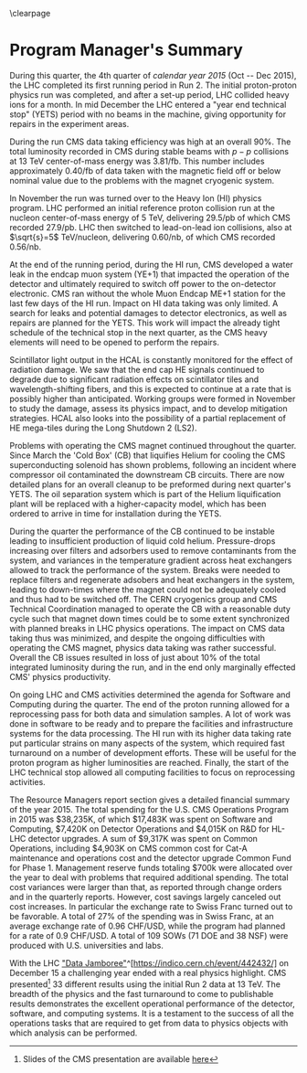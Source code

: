 \clearpage

# Program Manager's Summary

During this quarter, the 4th quarter of *calendar year 2015* (Oct -- Dec 2015), the LHC completed its first running period in Run 2. The initial proton-proton physics run was completed, and after a set-up period, LHC collided heavy ions for a month. In mid December the LHC entered a "year end technical stop" (YETS) period with no beams in the machine, giving opportunity for repairs in the experiment areas. 

During the run CMS data taking efficiency was high at an overall 90%.  The total luminosity recorded in CMS during stable beams with $p-p$ collisions at 13 TeV center-of-mass energy was 3.81/fb.  This number includes approximately 0.40/fb of data taken with the magnetic field off or below nominal value due to the problems with the magnet cryogenic system.

In November the run was turned over to the Heavy Ion (HI) physics program.  LHC performed an initial reference proton collision run at the nucleon center-of-mass energy of 5 TeV, delivering 29.5/pb of which CMS recorded 27.9/pb. LHC then switched to lead-on-lead ion collisions, also at $\sqrt{s}=5$ TeV/nucleon, delivering 0.60/nb, of which CMS recorded 0.56/nb. 

At the end of the running period, during the HI run, CMS developed a water leak in the endcap muon system (YE+1) that impacted the operation of the detector and ultimately required to switch off power to the on-detector electronic. CMS ran without the whole Muon Endcap ME+1 station for the last few days of the HI run. Impact on HI data taking was only limited. A search for  leaks and potential damages to detector electronics, as well as repairs are planned for the YETS. This work will impact the already tight schedule of the technical stop in the next quarter, as the CMS heavy elements will need to be opened to perform the repairs.

Scintillator light output in the HCAL is constantly monitored for the effect of radiation damage. We saw that the end cap HE signals continued to degrade due to significant radiation effects on scintillator tiles and wavelength-shifting fibers, and this is expected to continue at a rate that is possibly higher than anticipated. Working groups were formed in November to study the damage, assess its physics impact, and to develop mitigation strategies. HCAL also looks into the possibility of a partial replacement of HE mega-tiles during the Long Shutdown 2 (LS2).

Problems with operating the CMS magnet continued throughout the quarter. Since March the 'Cold Box' (CB) that liquifies Helium for cooling the CMS superconducting solenoid has shown problems, following an incident where compressor oil contaminated the downstream CB circuits. There are now detailed plans for an overall cleanup to be preformed during next quarter's YETS. The oil separation system which is part of the Helium liquification plant will be replaced with a higher-capacity model, which has been ordered to arrive in time for installation during the YETS. 

During the quarter the performance of the CB continued to be instable leading to insufficient production of liquid cold helium. Pressure-drops increasing over filters and adsorbers used to remove contaminants from the system, and variances in the temperature gradient across heat exchangers allowed to track the performance of the system. Breaks were needed to replace filters and regenerate adsobers and heat exchangers in the system, leading to down-times where the magnet could not be adequately cooled and thus had to be switched off. The CERN cryogenics group and CMS Technical Coordination managed to operate the CB with a reasonable duty cycle such that magnet down times could be to some extent synchronized with planned breaks in LHC physics operations. The impact on CMS data taking thus was minimized, and despite the ongoing difficulties with operating the CMS magnet, physics data taking was rather successful. Overall the CB issues resulted in loss of just about 10% of the total integrated luminosity during the run, and in the end only marginally effected CMS' physics productivity. 

On going LHC and CMS activities determined the agenda for Software and Computing during the quarter. The end of the proton running allowed for a reprocessing pass for both data and simulation samples. A lot of work was done in software to be ready and to prepare the facilities and infrastructure systems for the data processing. The HI run with its higher data taking rate put particular strains on many aspects of the system, which required fast turnaround on a number of development efforts. These will be useful for the proton program as higher luminosities are reached. Finally, the start of the LHC technical stop allowed all computing facilities to focus on reprocessing activities. 

The Resource Managers report section gives a detailed financial summary of the year 2015. The total spending for the U.S. CMS Operations Program in 2015 was $38,235K, of which $17,483K was spent on Software and Computing, $7,420K on Detector Operations and $4,015K on R&D for HL-LHC detector upgrades. A sum of $9,317K was spent on Common Operations, including $4,903K on CMS common cost for Cat-A maintenance and operations cost and the detector upgrade Common Fund for Phase 1. Management reserve funds totaling $700k were allocated over the year to deal with problems that required additional spending. The total cost variances were larger than that, as reported through change orders and in the quarterly reports. However, cost savings largely canceled out cost increases. In particular the exchange rate to Swiss Franc turned out to be favorable. A total of 27% of the spending was in Swiss Franc, at an average exchange rate of 0.96 CHF/USD, while the program had planned for a rate of 0.9 CHF/USD.  A total of 109 SOWs (71 DOE and 38 NSF) were produced with U.S. universities and labs.

With the LHC ["Data Jamboree"](https://indico.cern.ch/event/442432/)^[https://indico.cern.ch/event/442432/] on December 15 a challenging year ended with a real physics highlight. CMS presented[^1] 33 different results using the initial Run 2 data at 13 TeV. The breadth of the physics and the fast turnaround to come to publishable results demonstrates the excellent operational performance of the detector, software, and computing systems.  It is a testament to the success of all the operations tasks that are required to get from data to physics objects with which analysis can be performed.

[^1]: Slides of the CMS presentation are available [here](https://indico.cern.ch/event/442432/contributions/1946922/attachments/1205563/1756687/CMS_13_TeV_results_public.pdf "Data Jamboree CMS Presentation")


